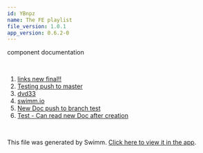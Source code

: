 ```yaml
---
id: YBnpz
name: The FE playlist
file_version: 1.0.1
app_version: 0.6.2-0
---
```


<!-- Intro - Do not remove this comment --> 
 component documentation

<br/>

<!-- Steps - Do not remove this comment --> 
1. [links new final!!](links-new-final.Ueuf8nogaPxo5JK60DLB.sw.md) 
2. [Testing push to master](testing-push-to-master.YpYvHhE6EB8e1d6beryL.sw.md) 
3. [dvd33](dvd33.2pEqk.sw.md) 
4. [swimm.io](swimm.io) 
5. [New Doc push to branch test](http://localhost:5000/#/repos/U0sVB7lC9at5XPOW1TBW/docs/5gprK) 
6. [Test - Can read new Doc after creation](http://localhost:5000/#/repos/U0sVB7lC9at5XPOW1TBW/docs/rpEX5) 


<br/>

This file was generated by Swimm. [Click here to view it in the app](http://localhost:5000/#/repos/Z2l0aHViJTNBJTNBc3ItZXh0ZW5zaW9uJTNBJTNBZG91ZWs=/docs/YBnpz).